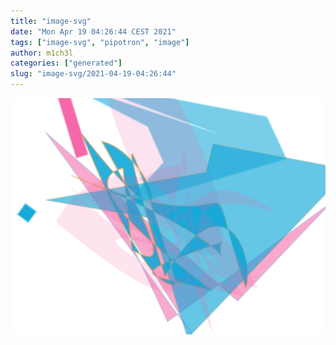 ```yaml
---
title: "image-svg"
date: "Mon Apr 19 04:26:44 CEST 2021"
tags: ["image-svg", "pipotron", "image"]
author: m1ch3l
categories: ["generated"]
slug: "image-svg/2021-04-19-04:26:44"
---
```


![](image.svg)

